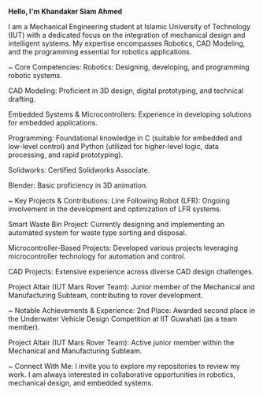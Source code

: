 **Hello, I'm Khandaker Siam Ahmed**

I am a Mechanical Engineering student at Islamic University of Technology (IUT) with a dedicated focus on the integration of mechanical design and intelligent systems. My expertise encompasses Robotics, CAD Modeling, and the programming essential for robotics applications.

~ Core Competencies:
Robotics: Designing, developing, and programming robotic systems.

CAD Modeling: Proficient in 3D design, digital prototyping, and technical drafting.

Embedded Systems & Microcontrollers: Experience in developing solutions for embedded applications.

Programming: Foundational knowledge in C (suitable for embedded and low-level control) and Python (utilized for higher-level logic, data processing, and rapid prototyping).

Solidworks: Certified Solidworks Associate.

Blender: Basic proficiency in 3D animation.

~ Key Projects & Contributions:
Line Following Robot (LFR): Ongoing involvement in the development and optimization of LFR systems.

Smart Waste Bin Project: Currently designing and implementing an automated system for waste type sorting and disposal.

Microcontroller-Based Projects: Developed various projects leveraging microcontroller technology for automation and control.

CAD Projects: Extensive experience across diverse CAD design challenges.

Project Altair (IUT Mars Rover Team): Junior member of the Mechanical and Manufacturing Subteam, contributing to rover development.

~ Notable Achievements & Experience:
2nd Place: Awarded second place in the Underwater Vehicle Design Competition at IIT Guwahati (as a team member).

Project Altair (IUT Mars Rover Team): Active junior member within the Mechanical and Manufacturing Subteam.

~ Connect With Me:
I invite you to explore my repositories to review my work. I am always interested in collaborative opportunities in robotics, mechanical design, and embedded systems.
